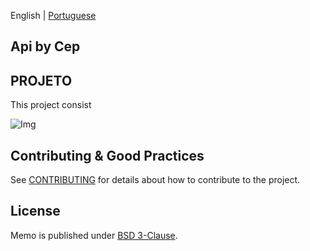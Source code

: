 English | [Portuguese](README_ptbr.md)

## Api by Cep


## PROJETO

This project consist

![Img](https://user-images.githubusercontent.com/63813811/194682655-63c7a583-3f56-4258-bb4c-291416bf97c2.png)



## Contributing & Good Practices

See [CONTRIBUTING](CONTRIBUTING.md) for details about how to contribute to the project.

## License

Memo is published under [BSD 3-Clause](LICENSE).
